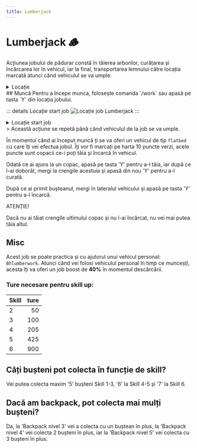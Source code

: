 ```yaml
---
title: Lumberjack
---
```


# Lumberjack 🪵

Acțiunea jobului de pădurar constă în tăierea arborilor, curățarea și încărcarea lor în vehicul, iar la final, transportarea lemnului către locația marcată atunci când vehiculul se va umple.

<details class="details custom-block">
    <summary>Locație</summary>
    <p>![Locatie](https://i.imgur.com/Ia38L0J.png "Locație")</p>
</details>
## Muncă
Pentru a începe munca, folosește comanda `/work` sau apasă pe tasta `Y` din locația jobului.

::: details Locație start job
![Locație job Lumberjack](https://i.imgur.com/IJKsEwH.png "Locație job Lumberjack")
:::
<details class="details custom-block">
    <summary>Locație start job</summary>
    <p>![Locatie](https://i.imgur.com/IJKsEwH.png)</p>
</details>
> Această acțiune se repetă până când vehiculul de la job se va umple.

În momentul când ai început muncă ți se va oferi un vehicul de tip `flatbed` cu care îți vei efectua jobul. Îți vor fi marcați pe harta 10 puncte verzi, acele puncte sunt copacii ce-i poți tăia și încarcă în vehicul.

Odată ce ai ajuns la un copac, apasă pe tasta 'Y' pentru a-l tăia, iar după ce l-ai doborât, mergi la crengile acestuia și apasă din nou 'Y' pentru a-l curată.

După ce ai primit bușteanul, mergi în lateralul vehicului și apasă pe tasta 'Y' pentru a-l încarcă.

<div class="danger-container">
    <p class="title">ATENȚIE!</p>
    <p class="description">Dacă nu ai tăiat crengile ultimului copac și nu l-ai încărcat, nu vei mai putea tăia altul.</p>
</div>



## Misc
Acest job se poate practica și cu ajutorul unui vehicul personal: `Bhlumberwork`.
Atunci când vei folosi vehiculul personal în timp ce munceșți, acesta îți va oferi un job boost de **40%** în momentul descărcării.

### Ture necesare pentru skill up:

| Skill         | ture |
| ------------- | ----: |
| 2             | 50|
| 3             | 100|
| 4             | 205|
| 5             | 425|
| 6             | 900|


## Câți bușteni pot colecta în funcție de skill?

 Vei putea colecta maxim '5' bușteni Skill 1-3, '6' la Skill 4-5 și '7' la Skill 6.


## Dacă am backpack, pot colecta mai mulți bușteni?

Da, la 'Backpack nivel 3' vei a colecta cu un buștean în plus, la 'Backpack nivel 4' vei  colecta 2 bușteni în plus, iar la 'Backpack nivel 5' vei colecta cu 3 bușteni în plus.
